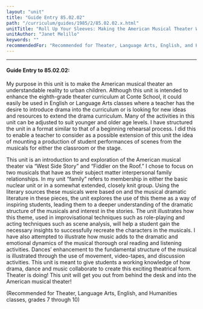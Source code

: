 ```yaml
---
layout: "unit"
title: "Guide Entry 85.02.02"
path: "/curriculum/guides/1985/2/85.02.02.x.html"
unitTitle: "Roll Up Your Sleeves: Making the American Musical Theater Work in the Classroom"
unitAuthor: "Janet Melillo"
keywords: ""
recommendedFor: "Recommended for Theater, Language Arts, English, and Humanities classes, grades 7 through 10"
---
```

<body>
<hr/>
<h4>
Guide Entry to 85.02.02:
</h4>
My purpose in this unit is to make the American musical theater an understandable reality to urban children. Although this unit is intended to enhance the eighth-grade theater curriculum at Conte School, it could easily be used in English or Language Arts classes where a teacher has the desire to introduce drama into the curriculum or is looking for new ideas and resources to extend the drama curriculum. Many of the activities in this unit can be adjusted to suit younger and older age levels. I have structured the unit in a format similar to that of a beginning rehearsal process. I did this to enable a teacher to consider as a possible extension of this unit the idea of mounting a production of student performances of scenes from the musicals for either the classroom or the stage.
<p>
This unit is an introduction to and exploration of the American musical theater via “West Side Story” and “Fiddler on the Roof.” I chose to focus on two musicals that have as their subject matter interpersonal family relationships. In my unit “family” refers to membership in either the basic nuclear unit or in a somewhat extended, closely knit group. Using the literary sources these musicals were based on and the musical dramatic literature in these pieces, the unit explores the use of this theme as a way of inspiring students, leading them to a deeper understanding of the dramatic structure of the musicals and interest in the stories. The unit illustrates how this theme, used in improvisational techniques such as role-playing and acting techniques such as scene analysis, will help a student gain the necessary insights to successfully recreate the characters in the musicals. I have also attempted to illustrate how music adds to the dramatic and emotional dynamics of the musical thorough oral reading and listening activities. Dances’ enhancement to the fundamental structure of the musical is illustrated through the use of movement, video-tapes, and discussion activities. This unit is meant to give students a working knowledge of how drama, dance and music collaborate to create this exciting theatrical form. Theater is doing! This unit will get you out from behind the desk and into the American musical theater!
</p>
<p>
(Recommended for Theater, Language Arts, English, and Humanities classes, grades 7 through 10)
</p>
</body>